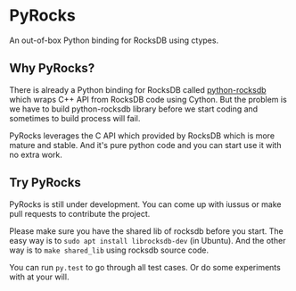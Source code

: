 # PyRocks

An out-of-box Python binding for RocksDB using ctypes.
 
## Why PyRocks?

There is already a Python binding for RocksDB called [python-rocksdb][1] which wraps C++ API from RocksDB code using Cython. But the problem is we have to build python-rocksdb library before we start coding and sometimes to build process will fail.

PyRocks leverages the C API which provided by RocksDB which is more mature and stable. And it's pure python code and you can start use it with no extra work.

## Try PyRocks

PyRocks is still under development. You can come up with iussus or make pull requests to contribute the project.

Please make sure you have the shared lib of rocksdb before you start. The easy way is to `sudo apt install librocksdb-dev` (in Ubuntu). And the other way is to `make shared_lib` using rocksdb source code.

You can run `py.test` to go through all test cases. Or do some experiments with at your will.

[1]: https://github.com/twmht/python-rocksdb

